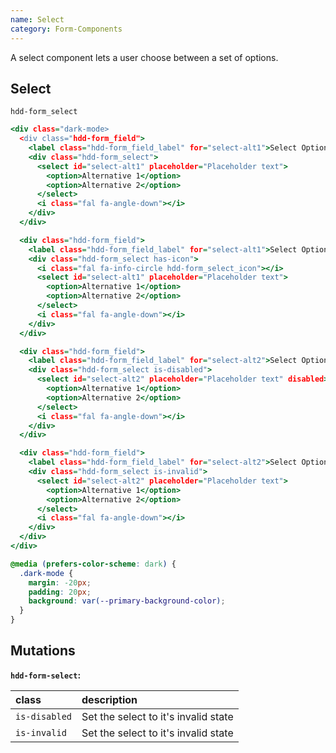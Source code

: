 ```yaml
---
name: Select
category: Form-Components
---
```


A select component lets a user choose between a set of options.

## Select
`hdd-form_select`

```select.html
<div class="dark-mode>
  <div class="hdd-form_field">
    <label class="hdd-form_field_label" for="select-alt1">Select Option</label>
    <div class="hdd-form_select">
      <select id="select-alt1" placeholder="Placeholder text">
        <option>Alternative 1</option>
        <option>Alternative 2</option>
      </select>
      <i class="fal fa-angle-down"></i>
    </div>
  </div>

  <div class="hdd-form_field">
    <label class="hdd-form_field_label" for="select-alt1">Select Option with icon</label>
    <div class="hdd-form_select has-icon">
      <i class="fal fa-info-circle hdd-form_select_icon"></i>
      <select id="select-alt1" placeholder="Placeholder text">
        <option>Alternative 1</option>
        <option>Alternative 2</option>
      </select>
      <i class="fal fa-angle-down"></i>
    </div>
  </div>

  <div class="hdd-form_field">
    <label class="hdd-form_field_label" for="select-alt2">Select Option (Disabled)</label>
    <div class="hdd-form_select is-disabled">
      <select id="select-alt2" placeholder="Placeholder text" disabled>
        <option>Alternative 1</option>
        <option>Alternative 2</option>
      </select>
      <i class="fal fa-angle-down"></i>
    </div>
  </div>

  <div class="hdd-form_field">
    <label class="hdd-form_field_label" for="select-alt2">Select Option (Invalid)</label>
    <div class="hdd-form_select is-invalid">
      <select id="select-alt2" placeholder="Placeholder text">
        <option>Alternative 1</option>
        <option>Alternative 2</option>
      </select>
      <i class="fal fa-angle-down"></i>
    </div>
  </div>
</div>
```

```select.css hidden 
@media (prefers-color-scheme: dark) {
  .dark-mode {
    margin: -20px;
    padding: 20px;
    background: var(--primary-background-color);
  }
}
```

## Mutations
**`hdd-form-select`:**

| class | description|
| :--- | :--- |
| `is-disabled` | Set the select to it's invalid state |
| `is-invalid` | Set the select to it's invalid state |




